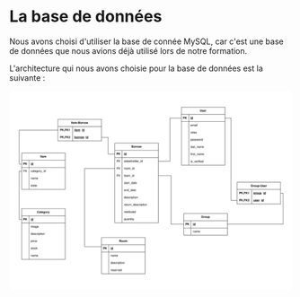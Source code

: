 La base de données
==================

Nous avons choisi d'utiliser la base de connée MySQL, car c'est une base de données que nous avions déjà utilisé lors de notre formation.

L'architecture qui nous avons choisie pour la base de données est la suivante :

![Diagramme architecturel de la base de données](diagramme-bdd.svg)

